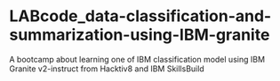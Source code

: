 # LABcode_data-classification-and-summarization-using-IBM-granite
A bootcamp about learning one of IBM classification model using IBM Granite v2-instruct from Hacktiv8 and IBM SkillsBuild
